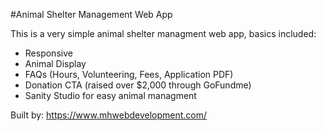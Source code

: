 #Animal Shelter Management Web App

This is a very simple animal shelter managment web app, basics included:

- Responsive
- Animal Display
- FAQs (Hours, Volunteering, Fees, Application PDF)
- Donation CTA (raised over $2,000 through GoFundme)
- Sanity Studio for easy animal managment

Built by: https://www.mhwebdevelopment.com/

